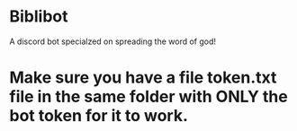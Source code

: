 # Biblibot
A discord bot specialzed on spreading the word of god! 


# Make sure you have a file token.txt file in the same folder with ONLY the bot token for it to work.
